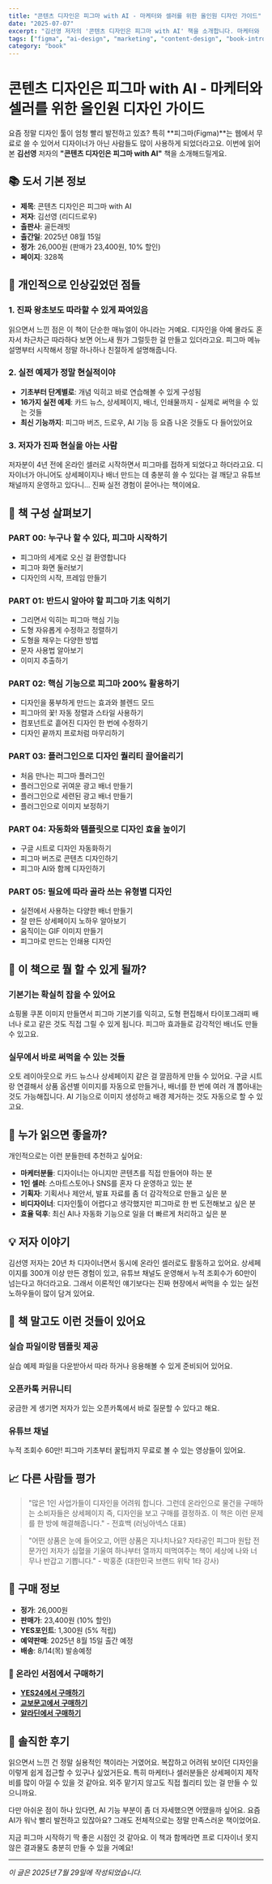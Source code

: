```yaml
---
title: "콘텐츠 디자인은 피그마 with AI - 마케터와 셀러를 위한 올인원 디자인 가이드"
date: "2025-07-07"
excerpt: "김선영 저자의 '콘텐츠 디자인은 피그마 with AI' 책을 소개합니다. 마케터와 셀러를 위한 실전 디자인 가이드로, 피그마 기초부터 AI 기능까지 총정리!"
tags: ["figma", "ai-design", "marketing", "content-design", "book-introduction"]
category: "book"
---
```


# 콘텐츠 디자인은 피그마 with AI - 마케터와 셀러를 위한 올인원 디자인 가이드

요즘 정말 디자인 툴이 엄청 빨리 발전하고 있죠? 특히 **피그마(Figma)**는 웹에서 무료로 쓸 수 있어서 디자이너가 아닌 사람들도 많이 사용하게 되었더라고요. 이번에 읽어본 **김선영** 저자의 **"콘텐츠 디자인은 피그마 with AI"** 책을 소개해드릴게요.

## 📚 도서 기본 정보

- **제목**: 콘텐츠 디자인은 피그마 with AI
- **저자**: 김선영 (리디드로우)
- **출판사**: 골든래빗
- **출간일**: 2025년 08월 15일
- **정가**: 26,000원 (판매가 23,400원, 10% 할인)
- **페이지**: 328쪽

## 🎯 개인적으로 인상깊었던 점들

### 1. 진짜 왕초보도 따라할 수 있게 짜여있음
읽으면서 느낀 점은 이 책이 단순한 매뉴얼이 아니라는 거예요. 디자인을 아예 몰라도 혼자서 차근차근 따라하다 보면 어느새 뭔가 그럴듯한 걸 만들고 있더라고요. 피그마 메뉴 설명부터 시작해서 정말 하나하나 친절하게 설명해줍니다.

### 2. 실전 예제가 정말 현실적이야
- **기초부터 단계별로**: 개념 익히고 바로 연습해볼 수 있게 구성됨
- **16가지 실전 예제**: 카드 뉴스, 상세페이지, 배너, 인쇄물까지 - 실제로 써먹을 수 있는 것들
- **최신 기능까지**: 피그마 버즈, 드로우, AI 기능 등 요즘 나온 것들도 다 들어있어요

### 3. 저자가 진짜 현실을 아는 사람
저자분이 4년 전에 온라인 셀러로 시작하면서 피그마를 접하게 되었다고 하더라고요. 디자이너가 아니어도 상세페이지나 배너 만드는 데 충분히 쓸 수 있다는 걸 깨닫고 유튜브 채널까지 운영하고 있다니... 진짜 실전 경험이 묻어나는 책이에요.

## 📖 책 구성 살펴보기

### PART 00: 누구나 할 수 있다, 피그마 시작하기
- 피그마의 세계로 오신 걸 환영합니다
- 피그마 화면 둘러보기
- 디자인의 시작, 프레임 만들기

### PART 01: 반드시 알아야 할 피그마 기초 익히기
- 그리면서 익히는 피그마 핵심 기능
- 도형 자유롭게 수정하고 정렬하기
- 도형을 채우는 다양한 방법
- 문자 사용법 알아보기
- 이미지 추출하기

### PART 02: 핵심 기능으로 피그마 200% 활용하기
- 디자인을 풍부하게 만드는 효과와 블렌드 모드
- 피그마의 꽃! 자동 정렬과 스타일 사용하기
- 컴포넌트로 흩어진 디자인 한 번에 수정하기
- 디자인 끝까지 프로처럼 마무리하기

### PART 03: 플러그인으로 디자인 퀄리티 끌어올리기
- 처음 만나는 피그마 플러그인
- 플러그인으로 귀여운 광고 배너 만들기
- 플러그인으로 세련된 광고 배너 만들기
- 플러그인으로 이미지 보정하기

### PART 04: 자동화와 템플릿으로 디자인 효율 높이기
- 구글 시트로 디자인 자동화하기
- 피그마 버즈로 콘텐츠 디자인하기
- 피그마 AI와 함께 디자인하기

### PART 05: 필요에 따라 골라 쓰는 유형별 디자인
- 실전에서 사용하는 다양한 배너 만들기
- 잘 만든 상세페이지 노하우 알아보기
- 움직이는 GIF 이미지 만들기
- 피그마로 만드는 인쇄용 디자인

## 🚀 이 책으로 뭘 할 수 있게 될까?

### 기본기는 확실히 잡을 수 있어요
쇼핑몰 쿠폰 이미지 만들면서 피그마 기본기를 익히고, 도형 편집해서 타이포그래피 배너나 로고 같은 것도 직접 그릴 수 있게 됩니다. 피그마 효과들로 감각적인 배너도 만들 수 있고요.

### 실무에서 바로 써먹을 수 있는 것들
오토 레이아웃으로 카드 뉴스나 상세페이지 같은 걸 깔끔하게 만들 수 있어요. 구글 시트랑 연결해서 상품 옵션별 이미지를 자동으로 만들거나, 배너를 한 번에 여러 개 뽑아내는 것도 가능해집니다. AI 기능으로 이미지 생성하고 배경 제거하는 것도 자동으로 할 수 있고요.

## 👥 누가 읽으면 좋을까?

개인적으로는 이런 분들한테 추천하고 싶어요:

- **마케터분들**: 디자이너는 아니지만 콘텐츠를 직접 만들어야 하는 분
- **1인 셀러**: 스마트스토어나 SNS를 혼자 다 운영하고 있는 분
- **기획자**: 기획서나 제안서, 발표 자료를 좀 더 감각적으로 만들고 싶은 분
- **비디자이너**: 디자인툴이 어렵다고 생각했지만 피그마로 한 번 도전해보고 싶은 분
- **효율 덕후**: 최신 AI나 자동화 기능으로 일을 더 빠르게 처리하고 싶은 분

## 💡 저자 이야기

김선영 저자는 20년 차 디자이너면서 동시에 온라인 셀러로도 활동하고 있어요. 상세페이지를 300개 이상 만든 경험이 있고, 유튜브 채널도 운영해서 누적 조회수가 60만이 넘는다고 하더라고요. 그래서 이론적인 얘기보다는 진짜 현장에서 써먹을 수 있는 실전 노하우들이 많이 담겨 있어요.

## 🎁 책 말고도 이런 것들이 있어요

### 실습 파일이랑 템플릿 제공
실습 예제 파일을 다운받아서 따라 하거나 응용해볼 수 있게 준비되어 있어요.

### 오픈카톡 커뮤니티
궁금한 게 생기면 저자가 있는 오픈카톡에서 바로 질문할 수 있다고 해요.

### 유튜브 채널
누적 조회수 60만! 피그마 기초부터 꿀팁까지 무료로 볼 수 있는 영상들이 있어요.

## 📈 다른 사람들 평가

> "많은 1인 사업가들이 디자인을 어려워 합니다. 그런데 온라인으로 물건을 구매하는 소비자들은 상세페이지 즉, 디자인을 보고 구매를 결정하죠. 이 책은 이런 문제를 한 방에 해결해줍니다." - 전효백 (러닝아넥스 대표)

> "어떤 상품은 눈에 들어오고, 어떤 상품은 지나치나요? 자타공인 피그마 원탑 전문가인 저자가 심혈을 기울여 하나부터 열까지 떠먹여주는 책이 세상에 나와 너무나 반갑고 기쁩니다." - 박홍준 (대한민국 브랜드 위탁 1타 강사)

## 🛒 구매 정보

- **정가**: 26,000원
- **판매가**: 23,400원 (10% 할인)
- **YES포인트**: 1,300원 (5% 적립)
- **예약판매**: 2025년 8월 15일 출간 예정
- **배송**: 8/14(목) 발송예정

### 📖 온라인 서점에서 구매하기

- **[YES24에서 구매하기](https://www.yes24.com/product/goods/150110126)**
- **[교보문고에서 구매하기](https://product.kyobobook.co.kr/detail/S000217175849)**
- **[알라딘에서 구매하기](https://www.aladin.co.kr/shop/wproduct.aspx?ItemId=368851759&srsltid=AfmBOoob5Az4kYKOiTWLNj-bZXCw4gmAQQLmNMtCWybcSCgT2RtELI65)**

## 🙏 솔직한 후기

읽으면서 느낀 건 정말 실용적인 책이라는 거였어요. 복잡하고 어려워 보이던 디자인을 이렇게 쉽게 접근할 수 있구나 싶었거든요. 특히 마케터나 셀러분들은 상세페이지 제작비를 많이 아낄 수 있을 것 같아요. 외주 맡기지 않고도 직접 퀄리티 있는 걸 만들 수 있으니까요.

다만 아쉬운 점이 하나 있다면, AI 기능 부분이 좀 더 자세했으면 어땠을까 싶어요. 요즘 AI가 워낙 빨리 발전하고 있잖아요? 그래도 전체적으로는 정말 만족스러운 책이었어요.

지금 피그마 시작하기 딱 좋은 시점인 것 같아요. 이 책과 함께라면 프로 디자이너 못지않은 결과물도 충분히 만들 수 있을 거예요!

---

*이 글은 2025년 7월 29일에 작성되었습니다.*